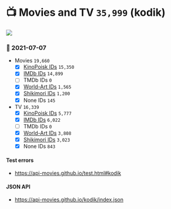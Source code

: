 # :tv: Movies and TV `35,999` (kodik)

<a href="https://API-Movies.github.io"><img src="https://API-Movies.github.io/banner.png?cache"></a>

### :date: 2021-07-07
- Movies `19,660`
  - [x] <a href="https://API-Movies.github.io/kodik/movie_kinopoisk_ids.json">KinoPoisk IDs</a> `15,350`
  - [x] <a href="https://API-Movies.github.io/kodik/movie_imdb_ids.json">IMDb IDs</a> `14,899`
  - [ ] TMDb IDs `0`
  - [x] <a href="https://API-Movies.github.io/kodik/movie_world_art_ids.json">World-Art IDs</a> `1,565`
  - [x] <a href="https://API-Movies.github.io/kodik/movie_shikimori_ids.json">Shikimori IDs</a> `1,200`
  - [x] None IDs `145`
- TV `16,339`
  - [x] <a href="https://API-Movies.github.io/kodik/tv_kinopoisk_ids.json">KinoPoisk IDs</a> `5,777`
  - [x] <a href="https://API-Movies.github.io/kodik/tv_imdb_ids.json">IMDb IDs</a> `6,022`
  - [ ] TMDb IDs `0`
  - [x] <a href="https://API-Movies.github.io/kodik/tv_world_art_ids.json">World-Art IDs</a> `3,808`
  - [x] <a href="https://API-Movies.github.io/kodik/tv_shikimori_ids.json">Shikimori IDs</a> `3,023`
  - [x] None IDs `843`
#### Test errors
- <a href='https://api-movies.github.io/test.html#kodik'>https://api-movies.github.io/test.html#kodik</a>
#### JSON API
- <a href='https://api-movies.github.io/kodik/index.json'>https://api-movies.github.io/kodik/index.json</a>
